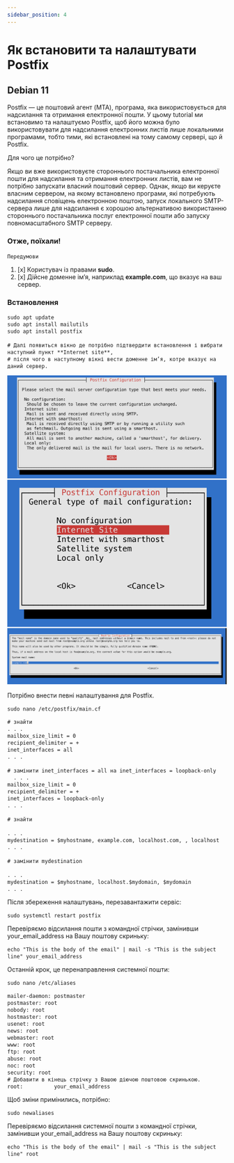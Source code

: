```yaml
---
sidebar_position: 4
---
```


# Як встановити та налаштувати Postfix

## Debian 11

Postfix — це поштовий агент (MTA), програма, яка використовується для надсилання та отримання електронної пошти. 
У цьому tutorial ми встановимо та налаштуємо Postfix, щоб його можна було використовувати для надсилання 
електронних листів лише локальними програмами, тобто тими, які встановлені на тому самому сервері, що й Postfix.

Для чого це потрібно?

Якщо ви вже використовуєте стороннього постачальника електронної пошти для надсилання та отримання електронних листів, 
вам не потрібно запускати власний поштовий сервер. Однак, якщо ви керуєте власним сервером, 
на якому встановлено програми, які потребують надсилання сповіщень електронною поштою, 
запуск локального SMTP-сервера лише для надсилання є хорошою альтернативою використанню стороннього 
постачальника послуг електронної пошти або запуску повномасштабного SMTP серверу.

### Отже, поїхали!

`Передумови`

1. [x] Користувач із правами **sudo**.
2. [x] Дійсне доменне ім’я, наприклад **example.com**, що вказує на ваш сервер.

### Встановлення

```shell
sudo apt update
sudo apt install mailutils
sudo apt install postfix

# Далі появиться вікно де потрібно підтвердити встановлення і вибрати наступний пункт **Internet site**,
# після чого в наступному вікні вести доменне ім’я, котре вказує на даний сервер.
```
![Abstract Factory UML](./images/postfix-configuration.png)
![Abstract Factory UML](./images/internet-site.png)
![Abstract Factory UML](./images/system-mail-name.png)

Потрібно внести певні налаштування для Postfix.
```shell
sudo nano /etc/postfix/main.cf
```

```shell {12,24} title="/etc/postfix/main.cf"
# знайти
. . .
mailbox_size_limit = 0
recipient_delimiter = +
inet_interfaces = all
. . .

# замінити inet_interfaces = all на inet_interfaces = loopback-only
  . . .
mailbox_size_limit = 0
recipient_delimiter = +
inet_interfaces = loopback-only
. . .

# знайти

. . .
mydestination = $myhostname, example.com, localhost.com, , localhost
. . .

# замінити mydestination

. . .
mydestination = $myhostname, localhost.$mydomain, $mydomain
. . .
```

Після збереження налаштувань, перезавантажити сервіс:
```shell
sudo systemctl restart postfix
```

Перевіряємо відсилання пошти з командної стрічки, замінивши your_email_address на Вашу поштову скриньку:

```shell
echo "This is the body of the email" | mail -s "This is the subject line" your_email_address
```

Останній крок, це перенаправлення системної пошти:

```shell
sudo nano /etc/aliases
```

```shell {14} title="/etc/aliases"
mailer-daemon: postmaster
postmaster: root
nobody: root
hostmaster: root
usenet: root
news: root
webmaster: root
www: root
ftp: root
abuse: root
noc: root
security: root
# Добавити в кінець стрічку з Вашою діючою поштовою скринькою.
root:          your_email_address
```
Щоб зміни примінились, потрібно:

```shell
sudo newaliases
```

Перевіряємо відсилання системної пошти з командної стрічки, замінивши your_email_address на Вашу поштову скриньку:

```shell
echo "This is the body of the email" | mail -s "This is the subject line" root
```

